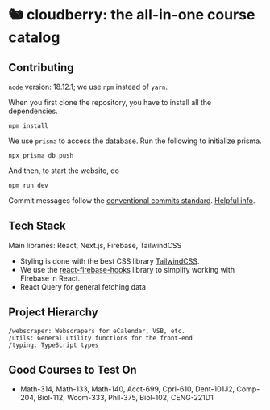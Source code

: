 # 🐿 cloudberry: the all-in-one course catalog

## Contributing

`node` version: 18.12.1; we use `npm` instead of `yarn`.

When you first clone the repository, you have to install all the dependencies.
```
npm install
```

We use `prisma` to access the database. Run the following to initialize prisma.
```
npx prisma db push
```

And then, to start the website, do
```
npm run dev
```

Commit messages follow the [conventional commits standard](https://www.conventionalcommits.org/en/v1.0.0/). [Helpful info](https://gist.github.com/qoomon/5dfcdf8eec66a051ecd85625518cfd13).

## Tech Stack

Main libraries: React, Next.js, Firebase, TailwindCSS

- Styling is done with the best CSS library [TailwindCSS](https://tailwindcss.com).
- We use the [react-firebase-hooks](https://github.com/CSFrequency/react-firebase-hooks) library to simplify working with Firebase in React.
- React Query for general fetching data

## Project Hierarchy

```
/webscraper: Webscrapers for eCalendar, VSB, etc.
/utils: General utility functions for the front-end
/typing: TypeScript types
```

## Good Courses to Test On
- Math-314, Math-133, Math-140, Acct-699, Cprl-610, Dent-101J2, Comp-204, Biol-112, Wcom-333, Phil-375, Biol-102, CENG-221D1
